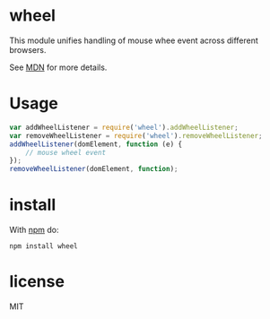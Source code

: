 # wheel

This module unifies handling of mouse whee event across different browsers.

See [MDN](https://developer.mozilla.org/en-US/docs/Web/Reference/Events/wheel?redirectlocale=en-US&redirectslug=DOM%2FMozilla_event_reference%2Fwheel)
for more details.

# Usage

``` js
var addWheelListener = require('wheel').addWheelListener;
var removeWheelListener = require('wheel').removeWheelListener;
addWheelListener(domElement, function (e) {
	// mouse wheel event
});
removeWheelListener(domElement, function);
```

# install

With [npm](https://npmjs.org) do:

```
npm install wheel
```

# license

MIT
